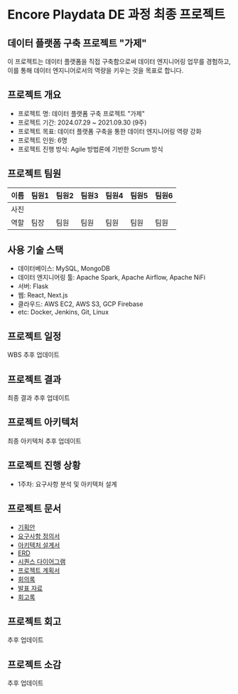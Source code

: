 # Encore Playdata DE 과정 최종 프로젝트

## 데이터 플랫폼 구축 프로젝트 "가제"
이 프로젝트는 데이터 플랫폼을 직접 구축함으로써 데이터 엔지니어링 업무를 경험하고, 이를 통해 데이터 엔지니어로서의 역량을 키우는 것을 목표로 합니다.

## 프로젝트 개요
- 프로젝트 명: 데이터 플랫폼 구축 프로젝트 "가제"
- 프로젝트 기간: 2024.07.29 ~ 2021.09.30 (9주)
- 프로젝트 목표: 데이터 플랫폼 구축을 통한 데이터 엔지니어링 역량 강화
- 프로젝트 인원: 6명
- 프로젝트 진행 방식: Agile 방법론에 기반한 Scrum 방식

## 프로젝트 팀원
|이름|팀원1|팀원2|팀원3|팀원4|팀원5|팀원6|
|---|---|---|---|---|---|---|
|사진|![]()|![]()|![]()|![]()|![]()|![]()|
|역할|팀장|팀원|팀원|팀원|팀원|팀원|

## 사용 기술 스택
- 데이터베이스: MySQL, MongoDB
- 데이터 엔지니어링 툴: Apache Spark, Apache Airflow, Apache NiFi
- 서버: Flask
- 웹: React, Next.js
- 클라우드: AWS EC2, AWS S3, GCP Firebase
- etc: Docker, Jenkins, Git, Linux

## 프로젝트 일정
WBS 추후 업데이트

## 프로젝트 결과
최종 결과 추후 업데이트

## 프로젝트 아키텍처
최종 아키텍처 추후 업데이트

## 프로젝트 진행 상황
- 1주차: 요구사항 분석 및 아키텍처 설계

## 프로젝트 문서
- [기획안]()
- [요구사항 정의서]()
- [아키텍처 설계서]()
- [ERD]()
- [시퀀스 다이어그램]()
- [프로젝트 계획서]()
- [회의록]()
- [발표 자료]()
- [회고록]()

## 프로젝트 회고
추후 업데이트

## 프로젝트 소감
추후 업데이트